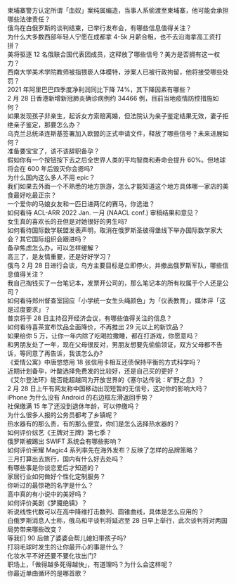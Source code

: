 柬埔寨警方认定所谓「血奴」案纯属编造，当事人系偷渡至柬埔寨，他可能会承担哪些法律责任？  
俄乌在白俄罗斯的谈判结束，已举行发布会，有哪些信息值得关注？  
为什么大多数西部年轻人宁愿在成都拿 4-5k 月薪合租，也不去沿海拿高工资打拼？  
美将驱逐 12 名俄联合国代表团成员，这释放了哪些信号？美方是否拥有这一权力？  
西南大学美术学院教师被指猥亵人体模特，涉案人已被行政拘留，他将接受哪些处罚？  
2021 年阿里巴巴四季度净利润同比下降 74%，其下降因素有哪些？  
2 月 28 日香港新增新冠肺炎确诊病例约 34466 例，目前当地疫情防控措施如何？  
如果发现孩子非亲生，起诉女方索赔离婚，但法院认为亲子鉴定结果无效，妻子拒绝亲子鉴定，那要怎么办？  
乌克兰总统泽连斯基签署加入欧盟的正式申请文件，释放了哪些信号？未来进展如何？  
准备要宝宝了，该不该辞职备孕？  
假如你有一个按钮按下去之后全世界人类的平均智商和寿命会提升 60%。但地球将会在 600 年后毁灭你会摁吗?  
为什么国内这么多人不用 epic？  
我们如果去外面一个不熟悉的地方旅游，怎么才能知道这个地方具体哪一家店的美食最好吃最正宗？  
一个爱你的马娘女友和一匹日进两亿的赛马，你选谁？  
如何看待 ACL-ARR 2022 Jan. 一月 (NAACL conf.) 审稿结果和意见？  
女生真的喜欢长的丑但是对她很好的男生吗?  
如何看待国际数学联盟发表声明，取消在俄罗斯圣彼得堡线下举办国际数学家大会？其它国际组织会跟进吗？  
备孕焦虑怎么办，可以怎样缓解？  
高三了，是友情重要，还是好好学习？  
俄乌 2 月 28 日进行会谈，乌方主要目标是立即停火，并撤出俄罗斯军队，哪些信息值得关注？  
我自己掏钱买了一台笔记本，发票开公司的，那么笔记本的所有权属于个人还是公司？  
如何看待郑州督查室回应「小学统一女生头绳颜色」为「仪表教育」，媒体评「这是过度要求」？  
普京将于 28 日主持召开经济会议，有哪些值得关注的信息？  
如何看待喜茶宣布饮品全面降价，不再推出 29 元以上的新饮品？  
如果给你 5 万，让你一年内除了吃喝拉撒睡，都在打游戏，你愿意吗？  
和男朋友处了一年，现在父母很反对，男朋友想要先偷偷领证，双方父母都不告诉，等同意了再告诉，我该怎么办?  
《爱情公寓》中唐悠悠用 18 张信用卡相互还债保持平衡的方式科学吗？  
近期计划备孕，叶酸选择免费发的比较好，还是自己买的更好？  
《艾尔登法环》能否能超越同为开放世界的《塞尔达传说：旷野之息》？  
2 月 28 日上午有网友称中国移动出现短暂的无信号，这对你的影响大吗？  
iPhone 为什么没有 Android 的右边框左滑返回手势？  
社保缴满 15 年了还没到退休年龄，可以停缴吗？  
为什么很多人报的公务员都考了乡镇呢？  
热水器有的那么贵，有的那么便宜，你们是怎么选择热水器的？  
如何评价综艺《王牌对王牌》第七季？  
俄罗斯被踢出 SWIFT 系统会有哪些影响？  
如何评价荣耀 Magic4 系列率先在海外发布？反映了怎样的品牌策略？  
三月打算出去旅行，国内有什么好去处吗？  
有哪些事是你谈恋爱后才知道的？  
家居行业如何做好个性化定制服务？  
你听过的最惊艳的名字是什么？  
高中真的有小说中的美好吗？  
如何评价美剧《梦魇绝镇》？  
听说线性代数可以在高中降维打击数列、圆锥曲线，具体是怎么应用的？  
白俄罗斯消息人士称，俄乌和平谈判将延迟至 28 日早上举行，此次谈判将对两国局势带来哪些改变？  
等我们 90 后做了婆婆会帮儿媳妇带孩子吗?  
打羽毛球时发生的让你最开心的事是什么？  
化妆水平不好还要不要化妆出门?  
职场上，「做得越多死得越快」，有道理吗？为什么会这样呢？  
你最近单曲循环的是哪首歌？  
